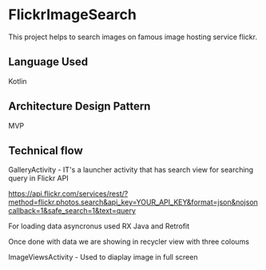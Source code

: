 # FlickrImageSearch
This project helps to search images on famous image hosting service flickr.

## Language Used
Kotlin

## Architecture Design Pattern 
MVP

## Technical flow

GalleryActivity - IT's a launcher activity that has search view for searching query in Flickr API 

https://api.flickr.com/services/rest/?method=flickr.photos.search&api_key=YOUR_API_KEY&format=json&nojsoncallback=1&safe_search=1&text=query

For loading data asyncronus used RX Java and Retrofit

Once done with data we are showing in recycler view with three coloums


ImageViewsActivity - Used to diaplay image in full screen 


